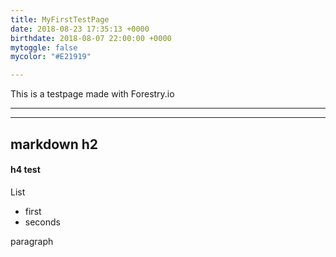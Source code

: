 ```yaml
---
title: MyFirstTestPage
date: 2018-08-23 17:35:13 +0000
birthdate: 2018-08-07 22:00:00 +0000
mytoggle: false
mycolor: "#E21919"

---
```

This is a testpage made with Forestry.io

***

***

## markdown h2

#### h4 test

List

* first
* seconds

paragraph